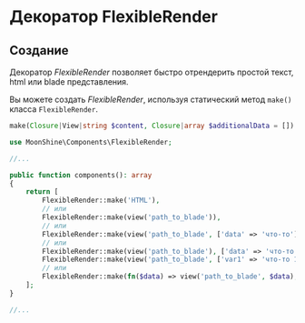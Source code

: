 # Декоратор FlexibleRender

## Создание
Декоратор *FlexibleRender* позволяет быстро отрендерить простой текст, html или blade представления.

Вы можете создать *FlexibleRender*, используя статический метод `make()` класса `FlexibleRender`.

```php
make(Closure|View|string $content, Closure|array $additionalData = [])
```

```php
use MoonShine\Components\FlexibleRender;

//...

public function components(): array
{
    return [
        FlexibleRender::make('HTML'),
        // или
        FlexibleRender::make(view('path_to_blade')),
        // или
        FlexibleRender::make(view('path_to_blade', ['data' => 'что-то'])),
        // или
        FlexibleRender::make(view('path_to_blade'), ['data' => 'что-то']),
        FlexibleRender::make(view('path_to_blade', ['var1' => 'что-то 1']), ['var2' => 'что-то 2']),
        // или
        FlexibleRender::make(fn($data) => view('path_to_blade', $data), fn() => ['data' => 'что-то']),
    ];
}

//...
```
